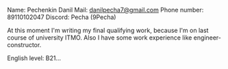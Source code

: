 Name: Pechenkin Danil
Mail: danilpecha7@gmail.com  Phone number: 89110102047  Discord: Pecha (9Pecha)

At this moment I'm writing my final qualifying work, because I'm on last course of university ITMO. 
Also I have some work experience like engineer-constructor.

English level: B21...
